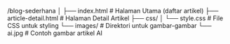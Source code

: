 /blog-sederhana
│
├── index.html          # Halaman Utama (daftar artikel)
├── article-detail.html # Halaman Detail Artikel
├── css/
│   └── style.css       # File CSS untuk styling
└── images/             # Direktori untuk gambar-gambar
    └── ai.jpg          # Contoh gambar artikel AI